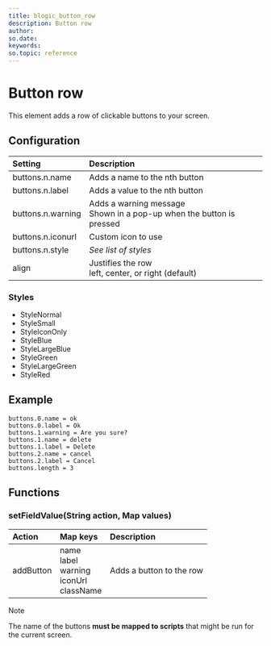 ```yaml
---
title: blogic_button_row
description: Button row
author:
so.date:
keywords:
so.topic: reference
---
```


# Button row

This element adds a row of clickable buttons to your screen.

## Configuration

| Setting           | Description                                                             |
|:------------------|:------------------------------------------------------------------------|
| buttons.n.name    | Adds a name to the nth button                                           |
| buttons.n.label   | Adds a value to the nth button                                          |
| buttons.n.warning | Adds a warning message<br>Shown in a pop-up when the button is pressed |
| buttons.n.iconurl | Custom icon to use                                                      |
| buttons.n.style   | *See list of styles*                                                    |
| align             | Justifies the row<br>left, center, or right (default)                  |

### Styles

* StyleNormal
* StyleSmall
* StyleIconOnly
* StyleBlue
* StyleLargeBlue
* StyleGreen
* StyleLargeGreen
* StyleRed

## Example

```crmscript
buttons.0.name = ok
buttons.0.label = Ok
buttons.1.warning = Are you sure?
buttons.1.name = delete
buttons.1.label = Delete
buttons.2.name = cancel
buttons.2.label = Cancel
buttons.length = 3
```

## Functions

### setFieldValue(String action, Map values)

| Action    | Map keys               | Description                                            |
|:----------|:-----------------------|:-------------------------------------------------------|
| addButton | name<br>label<br>warning<br>iconUrl<br>className | Adds a button to the row |

> [!NOTE]
> The name of the buttons **must be mapped to scripts** that might be run for the current screen.
